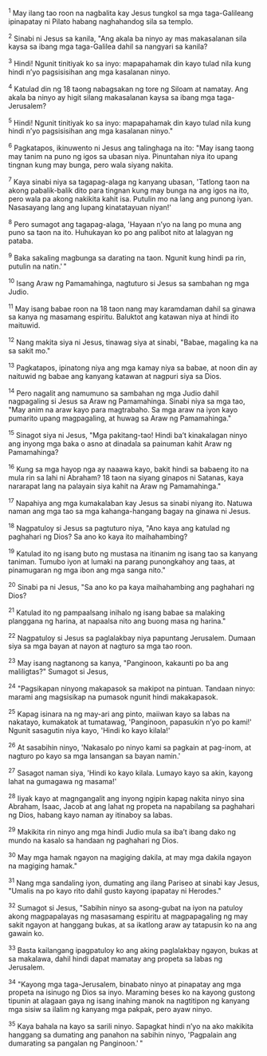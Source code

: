 <sup>1</sup>
May ilang tao roon na nagbalita kay Jesus tungkol sa mga taga-Galileang ipinapatay ni Pilato habang naghahandog sila sa templo. 

<sup>2</sup>
Sinabi ni Jesus sa kanila, "Ang akala ba ninyo ay mas makasalanan sila kaysa sa ibang mga taga-Galilea dahil sa nangyari sa kanila? 

<sup>3</sup>
Hindi! Ngunit tinitiyak ko sa inyo: mapapahamak din kayo tulad nila kung hindi nʼyo pagsisisihan ang mga kasalanan ninyo. 

<sup>4</sup>
Katulad din ng 18 taong nabagsakan ng tore ng Siloam at namatay. Ang akala ba ninyo ay higit silang makasalanan kaysa sa ibang mga taga-Jerusalem? 

<sup>5</sup>
Hindi! Ngunit tinitiyak ko sa inyo: mapapahamak din kayo tulad nila kung hindi nʼyo pagsisisihan ang mga kasalanan ninyo." 

<sup>6</sup>
Pagkatapos, ikinuwento ni Jesus ang talinghaga na ito: "May isang taong may tanim na puno ng igos sa ubasan niya. Pinuntahan niya ito upang tingnan kung may bunga, pero wala siyang nakita. 

<sup>7</sup>
Kaya sinabi niya sa tagapag-alaga ng kanyang ubasan, 'Tatlong taon na akong pabalik-balik dito para tingnan kung may bunga na ang igos na ito, pero wala pa akong nakikita kahit isa. Putulin mo na lang ang punong iyan. Nasasayang lang ang lupang kinatatayuan niyan!' 

<sup>8</sup>
Pero sumagot ang tagapag-alaga, 'Hayaan nʼyo na lang po muna ang puno sa taon na ito. Huhukayan ko po ang palibot nito at lalagyan ng pataba. 

<sup>9</sup>
Baka sakaling magbunga sa darating na taon. Ngunit kung hindi pa rin, putulin na natin.' " 

<sup>10</sup>
Isang Araw ng Pamamahinga, nagtuturo si Jesus sa sambahan ng mga Judio. 

<sup>11</sup>
May isang babae roon na 18 taon nang may karamdaman dahil sa ginawa sa kanya ng masamang espiritu. Baluktot ang katawan niya at hindi ito maituwid. 

<sup>12</sup>
Nang makita siya ni Jesus, tinawag siya at sinabi, "Babae, magaling ka na sa sakit mo." 

<sup>13</sup>
Pagkatapos, ipinatong niya ang mga kamay niya sa babae, at noon din ay naituwid ng babae ang kanyang katawan at nagpuri siya sa Dios. 

<sup>14</sup>
Pero nagalit ang namumuno sa sambahan ng mga Judio dahil nagpagaling si Jesus sa Araw ng Pamamahinga. Sinabi niya sa mga tao, "May anim na araw kayo para magtrabaho. Sa mga araw na iyon kayo pumarito upang magpagaling, at huwag sa Araw ng Pamamahinga." 

<sup>15</sup>
Sinagot siya ni Jesus, "Mga pakitang-tao! Hindi baʼt kinakalagan ninyo ang inyong mga baka o asno at dinadala sa painuman kahit Araw ng Pamamahinga? 

<sup>16</sup>
Kung sa mga hayop nga ay naaawa kayo, bakit hindi sa babaeng ito na mula rin sa lahi ni Abraham? 18 taon na siyang ginapos ni Satanas, kaya nararapat lang na palayain siya kahit na Araw ng Pamamahinga." 

<sup>17</sup>
Napahiya ang mga kumakalaban kay Jesus sa sinabi niyang ito. Natuwa naman ang mga tao sa mga kahanga-hangang bagay na ginawa ni Jesus.

<sup>18</sup>
Nagpatuloy si Jesus sa pagtuturo niya, "Ano kaya ang katulad ng paghahari ng Dios? Sa ano ko kaya ito maihahambing? 

<sup>19</sup>
Katulad ito ng isang buto ng mustasa na itinanim ng isang tao sa kanyang taniman. Tumubo iyon at lumaki na parang punongkahoy ang taas, at pinamugaran ng mga ibon ang mga sanga nito." 

<sup>20</sup>
Sinabi pa ni Jesus, "Sa ano ko pa kaya maihahambing ang paghahari ng Dios? 

<sup>21</sup>
Katulad ito ng pampaalsang inihalo ng isang babae sa malaking planggana ng harina, at napaalsa nito ang buong masa ng harina." 

<sup>22</sup>
Nagpatuloy si Jesus sa paglalakbay niya papuntang Jerusalem. Dumaan siya sa mga bayan at nayon at nagturo sa mga tao roon. 

<sup>23</sup>
May isang nagtanong sa kanya, "Panginoon, kakaunti po ba ang maliligtas?" Sumagot si Jesus, 

<sup>24</sup>
"Pagsikapan ninyong makapasok sa makipot na pintuan. Tandaan ninyo: marami ang magsisikap na pumasok ngunit hindi makakapasok. 

<sup>25</sup>
Kapag isinara na ng may-ari ang pinto, maiiwan kayo sa labas na nakatayo, kumakatok at tumatawag, 'Panginoon, papasukin nʼyo po kami!' Ngunit sasagutin niya kayo, 'Hindi ko kayo kilala!' 

<sup>26</sup>
At sasabihin ninyo, 'Nakasalo po ninyo kami sa pagkain at pag-inom, at nagturo po kayo sa mga lansangan sa bayan namin.' 

<sup>27</sup>
Sasagot naman siya, 'Hindi ko kayo kilala. Lumayo kayo sa akin, kayong lahat na gumagawa ng masama!' 

<sup>28</sup>
Iiyak kayo at magngangalit ang inyong ngipin kapag nakita ninyo sina Abraham, Isaac, Jacob at ang lahat ng propeta na napabilang sa paghahari ng Dios, habang kayo naman ay itinaboy sa labas. 

<sup>29</sup>
Makikita rin ninyo ang mga hindi Judio mula sa ibaʼt ibang dako ng mundo na kasalo sa handaan ng paghahari ng Dios. 

<sup>30</sup>
May mga hamak ngayon na magiging dakila, at may mga dakila ngayon na magiging hamak." 

<sup>31</sup>
Nang mga sandaling iyon, dumating ang ilang Pariseo at sinabi kay Jesus, "Umalis na po kayo rito dahil gusto kayong ipapatay ni Herodes." 

<sup>32</sup>
Sumagot si Jesus, "Sabihin ninyo sa asong-gubat na iyon na patuloy akong magpapalayas ng masasamang espiritu at magpapagaling ng may sakit ngayon at hanggang bukas, at sa ikatlong araw ay tatapusin ko na ang gawain ko. 

<sup>33</sup>
Basta kailangang ipagpatuloy ko ang aking paglalakbay ngayon, bukas at sa makalawa, dahil hindi dapat mamatay ang propeta sa labas ng Jerusalem. 

<sup>34</sup>
"Kayong mga taga-Jerusalem, binabato ninyo at pinapatay ang mga propeta na isinugo ng Dios sa inyo. Maraming beses ko na kayong gustong tipunin at alagaan gaya ng isang inahing manok na nagtitipon ng kanyang mga sisiw sa ilalim ng kanyang mga pakpak, pero ayaw ninyo. 

<sup>35</sup>
Kaya bahala na kayo sa sarili ninyo. Sapagkat hindi nʼyo na ako makikita hanggang sa dumating ang panahon na sabihin ninyo, 'Pagpalain ang dumarating sa pangalan ng Panginoon.' "
